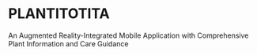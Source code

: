 # PLANTITOTITA
 An Augmented Reality-Integrated Mobile Application with Comprehensive Plant Information and Care Guidance

